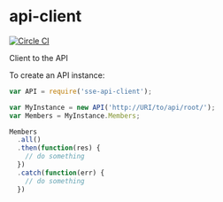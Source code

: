 # api-client
[![Circle CI](https://circleci.com/gh/rit-sse/api-client.svg?style=svg)](https://circleci.com/gh/rit-sse/api-client)

Client to the API

To create an API instance:

```javascript
var API = require('sse-api-client');

var MyInstance = new API('http://URI/to/api/root/');
var Members = MyInstance.Members;

Members
  .all()
  .then(function(res) {
    // do something
  })
  .catch(function(err) {
    // do something
  })
```

